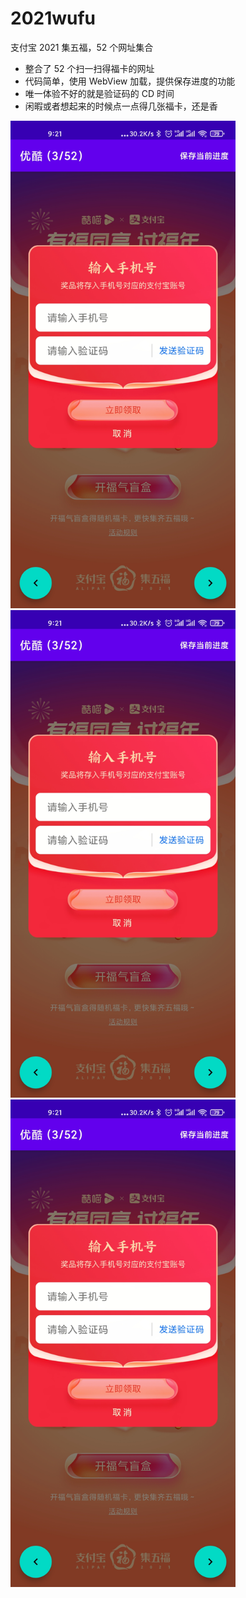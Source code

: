 # 2021wufu
支付宝 2021 集五福，52 个网址集合

- 整合了 52 个扫一扫得福卡的网址
- 代码简单，使用 WebView 加载，提供保存进度的功能
- 唯一体验不好的就是验证码的 CD 时间
- 闲暇或者想起来的时候点一点得几张福卡，还是香

<img src="https://github.com/hidetag/2021wufu/blob/main/pic/1.jpg" width="360" height="780" alt="图片描述文字"/>
<img src="https://github.com/hidetag/2021wufu/blob/main/pic/1.jpg" width="360" height="780" alt="图片描述文字"/>
<img src="https://github.com/hidetag/2021wufu/blob/main/pic/1.jpg" width="360" height="780" alt="图片描述文字"/>

